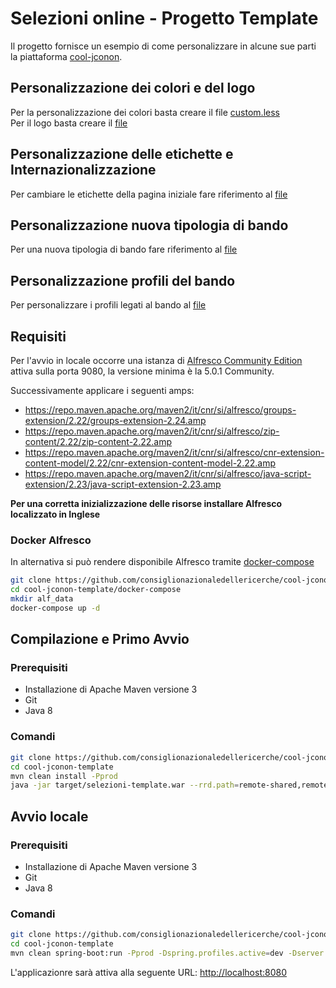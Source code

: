 # Selezioni online - Progetto Template

Il progetto fornisce un esempio di come personalizzare in alcune sue parti la piattaforma [cool-jconon](https://github.com/consiglionazionaledellericerche/cool-jconon).

## Personalizzazione dei colori e del logo

Per la personalizzazione dei colori basta creare il file [custom.less](src/main/less/custom.less)   
Per il logo basta creare il [file](src/main/resources/META-INF/img/logo.png)

## Personalizzazione delle etichette e Internazionalizzazione

Per cambiare le etichette della pagina iniziale fare riferimento al [file](src/main/resources/i18n/home_it.properties)   

## Personalizzazione nuova tipologia di bando

Per una nuova tipologia di bando fare riferimento al [file](src/main/resources/remote-single-model/Data%20Dictionary/Models/jconon_nuovo_ente_model.xml)   

## Personalizzazione profili del bando

Per personalizzare i profili legati al bando al [file](src/main/resources/remote-single-model/Data%20Dictionary/Models/jconon_call_constraint_elenco_profilo_livello.xml)

## Requisiti

Per l'avvio in locale occorre una istanza di [Alfresco Community Edition](https://www.alfresco.com/thank-you/thank-you-downloading-alfresco-community-edition) attiva sulla porta 9080, la versione minima è la 5.0.1 Community.  

Successivamente applicare i seguenti amps:
- https://repo.maven.apache.org/maven2/it/cnr/si/alfresco/groups-extension/2.22/groups-extension-2.24.amp
- https://repo.maven.apache.org/maven2/it/cnr/si/alfresco/zip-content/2.22/zip-content-2.22.amp
- https://repo.maven.apache.org/maven2/it/cnr/si/alfresco/cnr-extension-content-model/2.22/cnr-extension-content-model-2.22.amp
- https://repo.maven.apache.org/maven2/it/cnr/si/alfresco/java-script-extension/2.23/java-script-extension-2.23.amp

**Per una corretta inizializzazione delle risorse installare Alfresco localizzato in Inglese**

### Docker Alfresco
In alternativa si può rendere disponibile Alfresco tramite [docker-compose](docker-compose/docker-compose.yml)   
```bash
git clone https://github.com/consiglionazionaledellericerche/cool-jconon-template.git
cd cool-jconon-template/docker-compose
mkdir alf_data
docker-compose up -d
```

## Compilazione e Primo Avvio
### Prerequisiti
- Installazione di Apache Maven versione 3
- Git
- Java 8

### Comandi
```bash
git clone https://github.com/consiglionazionaledellericerche/cool-jconon-template.git
cd cool-jconon-template
mvn clean install -Pprod
java -jar target/selezioni-template.war --rrd.path=remote-shared,remote-single-model --oil.url=http://localhost:9081/rest --user.admin.password=admin --server.servlet.context-path=/ --repository.base.url=http://localhost:9080/alfresco/ --spring.profiles.active=dev --spid.enable=true --spid.issuer.entityId=https://miauri.it --spid.destination=http://localhost:8080/spid/send-response --siper.sedi.url=
```

## Avvio locale
### Prerequisiti
- Installazione di Apache Maven versione 3
- Git
- Java 8

### Comandi
```bash
git clone https://github.com/consiglionazionaledellericerche/cool-jconon-template.git
cd cool-jconon-template
mvn clean spring-boot:run -Pprod -Dspring.profiles.active=dev -Dserver.servlet.context-path=/ -Duser.admin.password=admin -Drepository.base.url=http://localhost:9080/alfresco/ -Dsiper.sedi.url=
```

L'applicazionre sarà attiva alla seguente URL: <http://localhost:8080>

